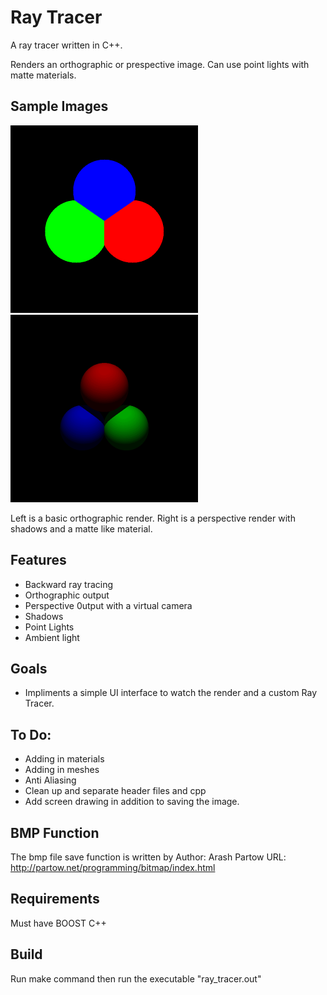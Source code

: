 # Ray Tracer
A ray tracer written in C++.

Renders an orthographic or prespective image. Can use point lights with matte materials. 

## Sample Images

<img src="/SampleImages/out.png" width="300"> <img src="/SampleImages/out_pinhole.png" width="300">

Left is a basic orthographic render. Right is a perspective render with shadows and a matte like material. 

## Features
- Backward ray tracing
- Orthographic output
- Perspective 0utput with a virtual camera
- Shadows
- Point Lights
- Ambient light

## Goals
- Impliments a simple UI interface to watch the render and a custom Ray Tracer.

## To Do:
- Adding in materials
- Adding in meshes
- Anti Aliasing
- Clean up and separate header files and cpp
- Add screen drawing in addition to saving the image.

## BMP Function
The bmp file save function is written by
Author: Arash Partow
URL: http://partow.net/programming/bitmap/index.html

## Requirements
Must have BOOST C++

## Build
Run make command
then run the executable "ray_tracer.out"
